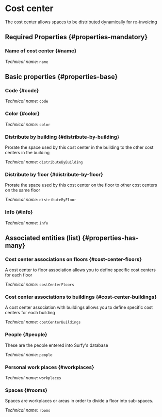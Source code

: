 # Cost center
<!--- THIS FILE IS GENERATED PLEASE DO NOT EDIT IT DIRECTLY --->

The cost center allows spaces to be distributed dynamically for re-invoicing

<OH code="costCenter"/>




## Required Properties {#properties-mandatory}
    
### Name of cost center {#name}



*Technical name:* ```name```
<PH code="costCenter:name"/>

    


## Basic properties {#properties-base}
    
### Code {#code}



*Technical name:* ```code```
<PH code="costCenter:code"/>

### Color {#color}



*Technical name:* ```color```
<PH code="costCenter:color"/>

### Distribute by building {#distribute-by-building}

Prorate the space used by this cost center in the building to the other cost centers in the building

*Technical name:* ```distributeByBuilding```
<PH code="costCenter:distributeByBuilding"/>

### Distribute by floor {#distribute-by-floor}

Prorate the space used by this cost center on the floor to other cost centers on the same floor

*Technical name:* ```distributeByFloor```
<PH code="costCenter:distributeByFloor"/>

### Info {#info}



*Technical name:* ```info```
<PH code="costCenter:info"/>

    



## Associated entities (list) {#properties-has-many}

### Cost center associations on floors {#cost-center-floors}

A cost center to floor association allows you to define specific cost centers for each floor

*Technical name:* ```costCenterFloors```
<PH code="costCenter:costCenterFloors"/>

### Cost center associations to buildings {#cost-center-buildings}

A cost center association with buildings allows you to define specific cost centers for each building

*Technical name:* ```costCenterBuildings```
<PH code="costCenter:costCenterBuildings"/>

### People {#people}

These are the people entered into Surfy's database

*Technical name:* ```people```
<PH code="costCenter:people"/>

### Personal work places {#workplaces}



*Technical name:* ```workplaces```
<PH code="costCenter:workplaces"/>

### Spaces {#rooms}

Spaces are workplaces or areas in order to divide a floor into sub-spaces.

*Technical name:* ```rooms```
<PH code="costCenter:rooms"/>




